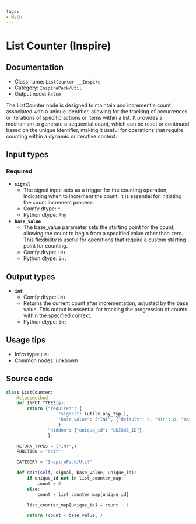 ```yaml
---
tags:
- Math
---
```


# List Counter (Inspire)
## Documentation
- Class name: `ListCounter __Inspire`
- Category: `InspirePack/Util`
- Output node: `False`

The ListCounter node is designed to maintain and increment a count associated with a unique identifier, allowing for the tracking of occurrences or iterations of specific actions or items within a list. It provides a mechanism to generate a sequential count, which can be reset or continued based on the unique identifier, making it useful for operations that require counting within a dynamic or iterative context.
## Input types
### Required
- **`signal`**
    - The signal input acts as a trigger for the counting operation, indicating when to increment the count. It is essential for initiating the count increment process.
    - Comfy dtype: `*`
    - Python dtype: `Any`
- **`base_value`**
    - The base_value parameter sets the starting point for the count, allowing the count to begin from a specified value other than zero. This flexibility is useful for operations that require a custom starting point for counting.
    - Comfy dtype: `INT`
    - Python dtype: `int`
## Output types
- **`int`**
    - Comfy dtype: `INT`
    - Returns the current count after incrementation, adjusted by the base value. This output is essential for tracking the progression of counts within the specified context.
    - Python dtype: `int`
## Usage tips
- Infra type: `CPU`
- Common nodes: unknown


## Source code
```python
class ListCounter:
    @classmethod
    def INPUT_TYPES(s):
        return {"required": {
                    "signal": (utils.any_typ,),
                    "base_value": ("INT", {"default": 0, "min": 0, "max": 0xffffffffffffffff}),
                    },
                "hidden": {"unique_id": "UNIQUE_ID"},
                }

    RETURN_TYPES = ("INT",)
    FUNCTION = "doit"

    CATEGORY = "InspirePack/Util"

    def doit(self, signal, base_value, unique_id):
        if unique_id not in list_counter_map:
            count = 0
        else:
            count = list_counter_map[unique_id]

        list_counter_map[unique_id] = count + 1

        return (count + base_value, )

```
